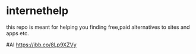 # internethelp
this repo is meant for helping you finding free,paid alternatives to sites and apps etc.

#AI
https://ibb.co/8Lp9XZVy
